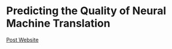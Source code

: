 # Predicting the Quality of Neural Machine Translation 
[Post Website](https://zijialewislu.github.io/Predict_NMT_Quality/)
